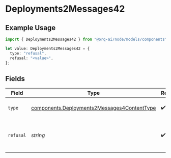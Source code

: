 # Deployments2Messages42

## Example Usage

```typescript
import { Deployments2Messages42 } from "@orq-ai/node/models/components";

let value: Deployments2Messages42 = {
  type: "refusal",
  refusal: "<value>",
};
```

## Fields

| Field                                                                                                      | Type                                                                                                       | Required                                                                                                   | Description                                                                                                |
| ---------------------------------------------------------------------------------------------------------- | ---------------------------------------------------------------------------------------------------------- | ---------------------------------------------------------------------------------------------------------- | ---------------------------------------------------------------------------------------------------------- |
| `type`                                                                                                     | [components.Deployments2Messages4ContentType](../../models/components/deployments2messages4contenttype.md) | :heavy_check_mark:                                                                                         | The type of the content part.                                                                              |
| `refusal`                                                                                                  | *string*                                                                                                   | :heavy_check_mark:                                                                                         | The refusal message generated by the model.                                                                |